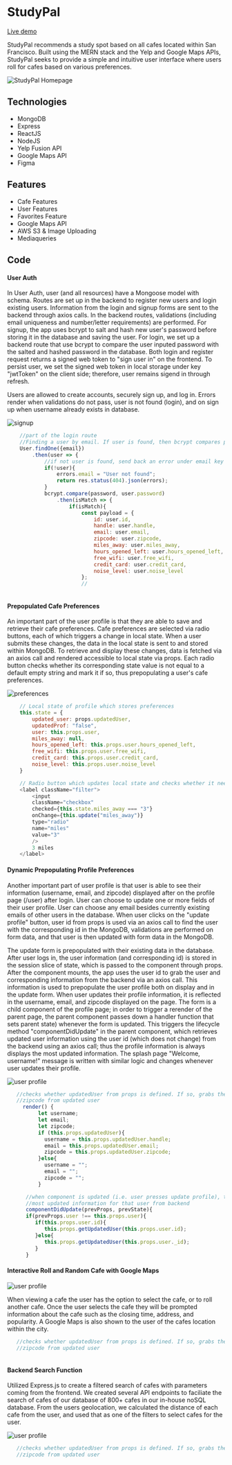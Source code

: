 # StudyPal
[Live demo](https://studypals-sf.herokuapp.com/#/)

StudyPal recommends a study spot based on all cafes located within San Francisco. Built using the MERN stack and the Yelp and Google Maps APIs, StudyPal seeks to provide a simple and intuitive user interface where users roll for cafes based on various preferences. 

![StudyPal Homepage](/frontend/public/splash.png)

## Technologies
* MongoDB
* Express
* ReactJS
* NodeJS
* Yelp Fusion API
* Google Maps API
* Figma

## Features
<!-- * Secure user authentication using bcrypt for password encryption; errors render when appropriate
* Profile are prepopulated with cafe preferences and user information
* Profile and preferences which allow user updates
* Cafe randomly selected based upon preferences
* Logged in user can favorite and unfavorite a cafe; user can see favorited cafe index page
* User can choose app to randomly roll a cafe from their favorited cafes
* Cafe page has a pop up modal that shows more pictures of cafe, has information about cafe status/statistics 
* Yelp cafe data fetched by the Yelp Fusion API
* Cafe suggestions filtered by cafe preferences and user geolocation
* Cafe location displayed via the Google Maps API -->

<!-- ![StudyPal Cafe](https://media.giphy.com/media/RLQQLfgpfL10NKOGCL/giphy.gif) -->

* Cafe Features
* User Features
* Favorites Feature
* Google Maps API
* AWS S3 & Image Uploading
* Mediaqueries

## Code 

#### User Auth
In User Auth, user (and all resources) have a Mongoose model with schema. Routes are set up in the backend to register new users and login existing users. Information from the login and signup forms are sent to the backend through axios calls. In the backend routes, validations (including email uniqueness and number/letter requirements) are performed. For signup, the app uses bcrypt to salt and hash new user's password before storing it in the database and saving the user. For login, we set up  a backend route that use bcrypt to compare the user inputed password with the salted and hashed password in the database. Both login and register request returns a signed web token to "sign user in" on the frontend. To persist user, we set the signed web token in local storage under key "jwtToken" on the client side; therefore, user remains sigend in through refresh. 

Users are allowed to create accounts, securely sign up, and log in. Errors render when validations do not pass, user is not found (login), and on sign up when username already exists in database. 



![signup](/frontend/public/signup.png)




```javascript
    //part of the login route
    //Finding a user by email. If user is found, then bcrypt compares password sent back with user's encrypted password 
    User.findOne({email})
        .then(user => {
            //if not user is found, send back an error under email key   
            if(!user){
                errors.email = "User not found";
                return res.status(404).json(errors);
            }
            bcrypt.compare(password, user.password)
                .then(isMatch => {
                    if(isMatch){
                        const payload = {
                            id: user.id,
                            handle: user.handle,
                            email: user.email,
                            zipcode: user.zipcode,
                            miles_away: user.miles_away,
                            hours_opened_left: user.hours_opened_left,
                            free_wifi: user.free_wifi,
                            credit_card: user.credit_card,
                            noise_level: user.noise_level
                        };
                        //
         
```

#### Prepopulated Cafe Preferences
An important part of the user profile is that they are able to save and retrieve their cafe preferences. Cafe preferences
are selected via radio buttons, each of which triggers a change in local state. When a user submits these changes,
the data in the local state is sent to and stored within MongoDB. To retrieve and display these changes, data is fetched
via an axios call and rendered accessible to local state via props. Each radio button checks whether its
corresponding state value is not equal to a default empty string and mark it if so, thus prepopulating a user's cafe 
preferences.

![preferences](https://toasty-dev.s3-us-west-1.amazonaws.com/icons/preferences2.gif)


```javascript
    // Local state of profile which stores preferences
    this.state = {
        updated_user: props.updatedUser,       
        updatedProf: "false",
        user: this.props.user,        
        miles_away: null,
        hours_opened_left: this.props.user.hours_opened_left,
        free_wifi: this.props.user.free_wifi,
        credit_card: this.props.user.credit_card,
        noise_level: this.props.user.noise_level
    }
```

```javascript
    // Radio button which updates local state and checks whether it needs to be prefilled
    <label className="filter">
        <input
        className="checkbox"
        checked={this.state.miles_away === "3"}
        onChange={this.update("miles_away")}
        type="radio"
        name="miles"
        value="3"
        />
        3 miles
    </label>
```




#### Dynamic Prepopulating Profile Preferences
Another important part of user profile is that user is able to see their information (username, email, and zipcode) displayed after on the profile page (/user) after login. User can choose to update one or more fields of their user profile. User can choose any email besides currently existing emails of other users in the database. When user clicks on the "update profile" button, user id from props is used via an axios call to find the user with the corresponding id in the MongoDB, validations are performed on form data, and that user is then updated with form data in the MongoDB.  

The update form is prepopulated with their existing data in the database. After user logs in, the user information (and corresponding id) is stored in the session slice of state, which is passed to the component through props. After the component mounts, the app uses the user id to grab the user and corresponding information from the backend via an axios call. This information is used to prepopulate the user profile both on display and in the update form. When user updates their profile information, it is reflected in the username, email, and zipcode displayed on the page. The form is a child component of the profile page; in order to trigger a rerender of the parent page, the parent component passes down a handler function that sets parent state) whenever the form is updated. This triggers the lifecycle method "componentDidUpdate" in the parent component, which retrieves updated user information using the user id (which does not change) from the backend using an axios call; thus the profile information is always displays the most updated information. The splash page "Welcome, username!" message is written with similar logic and changes whenever user updates their profile.


![user profile](/frontend/public/user_profile.png)


```javascript
   //checks whether updatedUser from props is defined. If so, grabs the username, email, and 
   //zipcode from updated user
     render() {
          let username;
          let email;
          let zipcode;
          if (this.props.updatedUser){
            username = this.props.updatedUser.handle;
            email = this.props.updatedUser.email;
            zipcode = this.props.updatedUser.zipcode;
          }else{
            username = "";
            email = "";
            zipcode = "";
          }
```

```javascript
      //when component is updated (i.e. user presses update profile), this function is triggered to grab
      //most updated information for that user from backend
      componentDidUpdate(prevProps, prevState){
      if(prevProps.user !== this.props.user){
         if(this.props.user.id){
            this.props.getUpdatedUser(this.props.user.id);
         }else{
            this.props.getUpdatedUser(this.props.user._id);
         }   
      }
```
<!-- 
#### Media queries
This project uses media queries to make it user friendly and for a pleasing display from small laptop to big screens. Furthermore, we have made the 1) crew page and 2) cafe page also mobile and tablet friendly.  -->



#### Interactive Roll and Random Cafe with Google Maps



![user profile](/frontend/public/show.png)

When viewing a cafe the user has the option to select the cafe, or to roll another cafe. Once the user selects the cafe they will be prompted information about the cafe such as the closing time, address, and popularity. A Google Maps is also shown to the user of the cafes location within the city.

```javascript
   //checks whether updatedUser from props is defined. If so, grabs the username, email, and 
   //zipcode from updated user
     
```



#### Backend Search Function

Utilized Express.js to create a filtered search of cafes with parameters coming from the frontend. We created several API endpoints to faciliate the search of cafes of our database of 800+ cafes in our in-house noSQL database. From the users geolocation, we calculated the distance of each cafe from the user, and used that as one of the filters to select cafes for the user.


![user profile](/frontend/public/show.png)


```javascript
   //checks whether updatedUser from props is defined. If so, grabs the username, email, and 
   //zipcode from updated user
     
```